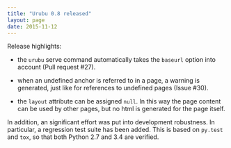 ```yaml
---
title: "Urubu 0.8 released"
layout: page 
date: 2015-11-12
---
```


Release highlights:

* the `urubu` serve command automatically takes
the `baseurl` option into account (Pull request #27).

* when an undefined anchor is referred to in a page, a
warning is generated, just like for references to undefined pages (Issue #30).

* the `layout` attribute can be assigned `null`. In this
way the page content can be used by other pages, but no html is generated for
the page itself.

In addition, an significant effort was put into development robustness. In
particular, a regression test suite has been added. This is based on `py.test`
and `tox`, so that both Python 2.7 and 3.4 are verified. 


